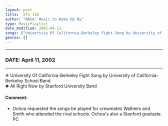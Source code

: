 ```yaml
---
layout: post
title:  STS-110
author: "NASA: Music to Wake Up By"
type: MusicPlaylist
date_modified: 2002-04-11
songs: ["University Of California-Berkeley Fight Song by University of California-Berkeley School Band", "All Right Now by Stanford University Band"]
genres: []
---
```


----
### DATE: April 11, 2002
----
✵ University Of California-Berkeley Fight Song *by* University of California-Berkeley School Band    &nbsp;<br />
✺ All Right Now *by* Stanford University Band  

#### Comment:
* Ochoa requested the songs be played for crewmates Walheim and Smith who attended the rival schools. Ochoa's also a Stanford graduate. PC




<br/>
<center>
	<a target="_blank"
	   href="https://twitter.com/intent/tweet?hashtags=Space,NASA,Playlist,NASAWakeupCalls,SpaceProgram&text=🚀 {{ page.author}}, '{{ page.songs.first }}' {{ page.title }}, {{ page.date | date: '%B %d, %Y' }}, {{ site.url }}{{ page.url }}&via=nasawakeupcalls"><i class="fab fa-twitter" title="Tweet this page" alt="Tweet this page" style="font-size: 1.3em;"></i></a>
	&nbsp; 	<i class="fas fa-user-astronaut" style="font-size: 1.5em;"></i> &nbsp;
    <a id="custom_amazon_link"
       type="amzn" search="#"
       category="popular music">
    <i class="fab fa-amazon" style="font-size: 1.3em;"></i></a>
</center>

<!-- Randomly resolve an individual entry from a song array -->
<script src="/assets/javascript/seedrandom.min.js"></script>
<script>
  var wake_me_up = ["University Of California-Berkeley Fight Song by University of California-Berkeley School Band", "All Right Now by Stanford University Band"];
  var prng = new Math.seedrandom();
  function randomSong() {
    song = wake_me_up[Math.floor(Math.random() * wake_me_up.length)];
    var amazon_link = document.getElementById("custom_amazon_link");
    amazon_link.setAttribute("search", song);
  }
  window.onload = randomSong();
</script>

